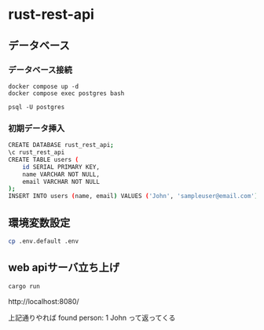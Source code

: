 # rust-rest-api

## データベース

### データベース接続
```
docker compose up -d
docker compose exec postgres bash

psql -U postgres
```

### 初期データ挿入
```bash
CREATE DATABASE rust_rest_api;
\c rust_rest_api
CREATE TABLE users (
    id SERIAL PRIMARY KEY,
    name VARCHAR NOT NULL,
    email VARCHAR NOT NULL
);
INSERT INTO users (name, email) VALUES ('John', 'sampleuser@email.com');
```

## 環境変数設定
```bash
cp .env.default .env
```

## web apiサーバ立ち上げ
```bash
cargo run
```

http://localhost:8080/

上記通りやれば
found person: 1 John
って返ってくる
